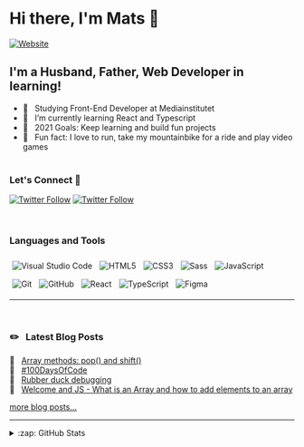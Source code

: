 # Hi there, I'm Mats 👋

[![Website](https://img.shields.io/website?label=www.matshaby.com&style=for-the-badge&url=https%3A%2F%2Fwww.matshaby.com)](https://www.matshaby.com)

## I'm a Husband, Father, Web Developer in learning!

-   🏫 &nbsp;&nbsp;Studying Front-End Developer at Mediainstitutet
-   🌱 &nbsp;&nbsp;I’m currently learning React and Typescript
-   🥅 &nbsp;&nbsp;2021 Goals: Keep learning and build fun projects
-   👾 &nbsp;&nbsp;Fun fact: I love to run, take my mountainbike for a ride and play video games
    <br/>
    <br/>

### Let's Connect 🔗

[![Twitter Follow](https://img.shields.io/badge/Twitter-1DA1F2?style=for-the-badge&logo=twitter&logoColor=white&labelColor=1DA1F2)](https://twitter.com/haby_mats)
[![Twitter Follow](https://img.shields.io/badge/LinkedIn-blue?style=for-the-badge&logo=linkedin&labelColor=blue)](https://www.linkedin.com/in/mats-haby/)

<br />

### Languages and Tools

<img align="left" style="padding: 5px;margin-top:5px" alt="Visual Studio Code"  src="https://img.shields.io/badge/vscode-483F4E?style=for-the-badge&logo=visualstudiocode&logoColor=007ACC&labelColor=2A3138" />

<img align="left" style="padding: 5px;margin-top:5px" alt="HTML5" src="https://img.shields.io/badge/HTML-483F4E?style=for-the-badge&logo=html5&logoColor=E34F26&labelColor=2A3138" />

<img align="left" style="padding: 5px;margin-top:5px" alt="CSS3" src="https://img.shields.io/badge/CSS-483F4E?style=for-the-badge&logo=css3&logoColor=1572B6&labelColor=2A3138" />
<img align="left" style="padding: 5px;margin-top:5px" alt="Sass" src="https://img.shields.io/badge/Sass-483F4E?style=for-the-badge&logo=sass&logoColor=CC6699&labelColor=2A3138" />

<img align="left" style="padding: 5px;margin-top:5px" alt="JavaScript" src="https://img.shields.io/badge/JavaScript-483F4E?style=for-the-badge&logo=javascript&logoColor=F7DF1E&labelColor=2A3138" />

<img align="left" style="padding: 5px;margin-top:5px" alt="Git" src="https://img.shields.io/badge/Git-483F4E?style=for-the-badge&logo=git&logoColor=F05032&labelColor=2A3138" />

<img align="left" style="padding: 5px;margin-top:5px"  alt="GitHub" src="https://img.shields.io/badge/GitHub-483F4E?style=for-the-badge&logo=github&logoColor=181717&labelColor=2A3138" />

<img align="left" style="padding: 5px;margin-top:5px"  style="padding: 5px;margin-top:5px"  alt="React" src="https://img.shields.io/badge/React-483F4E?style=for-the-badge&logo=react&logoColor=61DAFB&labelColor=2A3138" />

<img align="left" style="padding: 5px;margin-top:5px" alt="TypeScript" src="https://img.shields.io/badge/TypeScript-483F4E?style=for-the-badge&logo=TypeScript&logoColor=3178C6&labelColor=2A3138" />

<img  style="padding: 5px;margin-top:5px" alt="Figma" src="https://img.shields.io/badge/Figma-483F4E?style=for-the-badge&logo=Figma&logoColor=24E1E&labelColor=2A3138" />

---

<br/>

### ✏️ &nbsp;&nbsp;Latest Blog Posts

<!-- BLOG-POST-LIST:START -->

📄 &nbsp;&nbsp;[Array methods: pop() and shift()](https://www.matshaby.com/array-methods-pop-and-shift)\
📄 &nbsp;&nbsp;[#100DaysOfCode](https://www.matshaby.com/100daysofcode)\
📄 &nbsp;&nbsp;[Rubber duck debugging](https://www.matshaby.com/rubber-duck-debugging)\
📄 &nbsp;&nbsp;[Welcome and JS - What is an Array and how to add elements to an array](https://www.matshaby.com/welcome-and-js-what-is-an-array-and-how-to-add-elements-to-an-array)

<!-- BLOG-POST-LIST:END -->

[more blog posts...](https://www.matshaby.com/)

---

<details>
  <summary>:zap: GitHub Stats</summary>

  <img align="left" alt="Mats Haby's GitHub Stats" src="https://github-readme-stats.vercel.app/api?username=MatsHaby" />
</details>

[website]: https://www.matshaby.com
[twitter]: https://twitter.com/haby_mats
[linkedin]: https://www.linkedin.com/in/mats-haby-95b79136/
